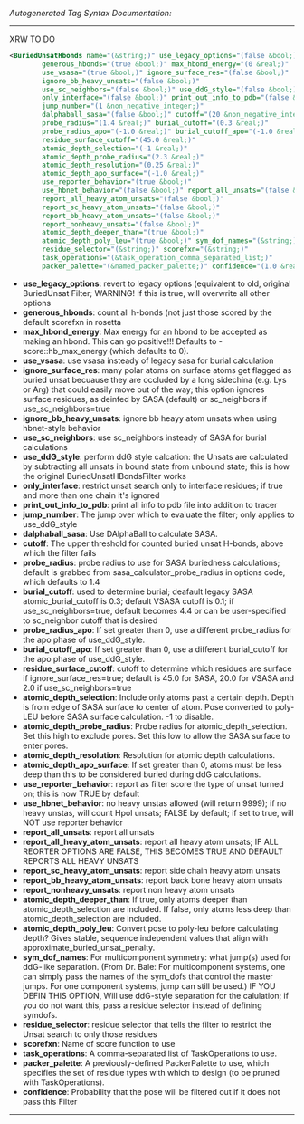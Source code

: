 <!-- THIS IS AN AUTOGENERATED FILE: Don't edit it directly, instead change the schema definition in the code itself. -->

_Autogenerated Tag Syntax Documentation:_

---
XRW TO DO

```xml
<BuriedUnsatHbonds name="(&string;)" use_legacy_options="(false &bool;)"
        generous_hbonds="(true &bool;)" max_hbond_energy="(0 &real;)"
        use_vsasa="(true &bool;)" ignore_surface_res="(false &bool;)"
        ignore_bb_heavy_unsats="(false &bool;)"
        use_sc_neighbors="(false &bool;)" use_ddG_style="(false &bool;)"
        only_interface="(false &bool;)" print_out_info_to_pdb="(false &bool;)"
        jump_number="(1 &non_negative_integer;)"
        dalphaball_sasa="(false &bool;)" cutoff="(20 &non_negative_integer;)"
        probe_radius="(1.4 &real;)" burial_cutoff="(0.3 &real;)"
        probe_radius_apo="(-1.0 &real;)" burial_cutoff_apo="(-1.0 &real;)"
        residue_surface_cutoff="(45.0 &real;)"
        atomic_depth_selection="(-1 &real;)"
        atomic_depth_probe_radius="(2.3 &real;)"
        atomic_depth_resolution="(0.25 &real;)"
        atomic_depth_apo_surface="(-1.0 &real;)"
        use_reporter_behavior="(true &bool;)"
        use_hbnet_behavior="(false &bool;)" report_all_unsats="(false &bool;)"
        report_all_heavy_atom_unsats="(false &bool;)"
        report_sc_heavy_atom_unsats="(false &bool;)"
        report_bb_heavy_atom_unsats="(false &bool;)"
        report_nonheavy_unsats="(false &bool;)"
        atomic_depth_deeper_than="(true &bool;)"
        atomic_depth_poly_leu="(true &bool;)" sym_dof_names="(&string;)"
        residue_selector="(&string;)" scorefxn="(&string;)"
        task_operations="(&task_operation_comma_separated_list;)"
        packer_palette="(&named_packer_palette;)" confidence="(1.0 &real;)" />
```

-   **use_legacy_options**: revert to legacy options (equivalent to old, original BuriedUnsat Filter; WARNING! If this is true, will overwrite all other options
-   **generous_hbonds**: count all h-bonds (not just those scored by the default scorefxn in rosetta
-   **max_hbond_energy**: Max energy for an hbond to be accepted as making an hbond. This can go positive!!! Defaults to -score::hb_max_energy (which defaults to 0).
-   **use_vsasa**: use vsasa insteady of legacy sasa for burial calculation
-   **ignore_surface_res**: many polar atoms on surface atoms get flagged as buried unsat becuause they are occluded by a long sidechina (e.g. Lys or Arg) that could easily move out of the way; this option ignores surface residues, as deinfed by SASA (default) or sc_neighbors if use_sc_neighbors=true
-   **ignore_bb_heavy_unsats**: ignore bb heayy atom unsats when using hbnet-style behavior
-   **use_sc_neighbors**: use sc_neighbors insteady of SASA for burial calculations
-   **use_ddG_style**: perform ddG style calcation: the Unsats are calculated by subtracting all unsats in bound state from unbound state; this is how the original BuriedUnsatHBondsFilter works
-   **only_interface**: restrict unsat search only to interface residues; if true and more than one chain it's ignored
-   **print_out_info_to_pdb**: print all info to pdb file into addition to tracer
-   **jump_number**: The jump over which to evaluate the filter; only applies to use_ddG_style
-   **dalphaball_sasa**: Use DAlphaBall to calculate SASA.
-   **cutoff**: The upper threshold for counted buried unsat H-bonds, above which the filter fails
-   **probe_radius**: probe radius to use for SASA buriedness calculations; default is grabbed from sasa_calculator_probe_radius in options code, which defaults to 1.4
-   **burial_cutoff**: used to determine burial; deafault legacy SASA atomic_burial_cutoff is 0.3; default VSASA cutoff is 0.1; if use_sc_neighbors=true, default becomes 4.4 or can be user-specified to sc_neighbor cutoff that is desired
-   **probe_radius_apo**: If set greater than 0, use a different probe_radius for the apo phase of use_ddG_style.
-   **burial_cutoff_apo**: If set greater than 0, use a different burial_cutoff for the apo phase of use_ddG_style.
-   **residue_surface_cutoff**: cutoff to determine which residues are surface if ignore_surface_res=true; default is 45.0 for SASA, 20.0 for VSASA and 2.0 if use_sc_neighbors=true
-   **atomic_depth_selection**: Include only atoms past a certain depth. Depth is from edge of SASA surface to center of atom. Pose converted to poly-LEU before SASA surface calculation. -1 to disable.
-   **atomic_depth_probe_radius**: Probe radius for atomic_depth_selection. Set this high to exclude pores. Set this low to allow the SASA surface to enter pores.
-   **atomic_depth_resolution**: Resolution for atomic depth calculations.
-   **atomic_depth_apo_surface**: If set greater than 0, atoms must be less deep than this to be considered buried during ddG calculations.
-   **use_reporter_behavior**: report as filter score the type of unsat turned on; this is now TRUE by default
-   **use_hbnet_behavior**: no heavy unstas allowed (will return 9999); if no heavy unstas, will count Hpol unsats; FALSE by default; if set to true, will NOT use reporter behavior
-   **report_all_unsats**: report all unsats
-   **report_all_heavy_atom_unsats**: report all heavy atom unsats; IF ALL REORTER OPTIONS ARE FALSE, THIS BECOMES TRUE AND DEFAULT REPORTS ALL HEAVY UNSATS
-   **report_sc_heavy_atom_unsats**: report side chain heavy atom unsats
-   **report_bb_heavy_atom_unsats**: report back bone heavy atom unsats
-   **report_nonheavy_unsats**: report non heavy atom unsats
-   **atomic_depth_deeper_than**: If true, only atoms deeper than atomic_depth_selection are included. If false, only atoms less deep than atomic_depth_selection are included.
-   **atomic_depth_poly_leu**: Convert pose to poly-leu before calculating depth? Gives stable, sequence independent values that align with approximate_buried_unsat_penalty.
-   **sym_dof_names**: For multicomponent symmetry: what jump(s) used for ddG-like separation. (From Dr. Bale: For multicomponent systems, one can simply pass the names of the sym_dofs that control the master jumps. For one component systems, jump can still be used.)  IF YOU DEFIN THIS OPTION, Will use ddG-style separation for the calulation; if you do not want this, pass a residue selector instead of defining symdofs.
-   **residue_selector**: residue selector that tells the filter to restrict the Unsat search to only those residues
-   **scorefxn**: Name of score function to use
-   **task_operations**: A comma-separated list of TaskOperations to use.
-   **packer_palette**: A previously-defined PackerPalette to use, which specifies the set of residue types with which to design (to be pruned with TaskOperations).
-   **confidence**: Probability that the pose will be filtered out if it does not pass this Filter

---
